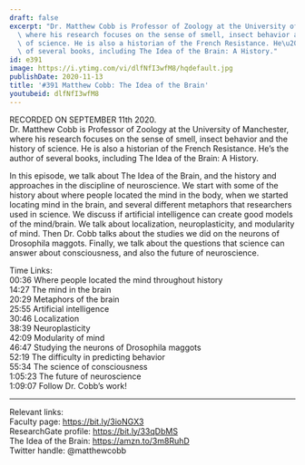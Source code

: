 ```yaml
---
draft: false
excerpt: "Dr. Matthew Cobb is Professor of Zoology at the University of Manchester,\
  \ where his research focuses on the sense of smell, insect behavior and the history\
  \ of science. He is also a historian of the French Resistance. He\u2019s the author\
  \ of several books, including The Idea of the Brain: A History."
id: e391
image: https://i.ytimg.com/vi/dlfNfI3wfM8/hqdefault.jpg
publishDate: 2020-11-13
title: '#391 Matthew Cobb: The Idea of the Brain'
youtubeid: dlfNfI3wfM8
---
```

RECORDED ON SEPTEMBER 11th 2020.  
Dr. Matthew Cobb is Professor of Zoology at the University of Manchester, where his research focuses on the sense of smell, insect behavior and the history of science. He is also a historian of the French Resistance. He’s the author of several books, including The Idea of the Brain: A History.

In this episode, we talk about The Idea of the Brain, and the history and approaches in the discipline of neuroscience. We start with some of the history about where people located the mind in the body, when we started locating mind in the brain, and several different metaphors that researchers used in science. We discuss if artificial intelligence can create good models of the mind/brain. We talk about localization, neuroplasticity, and modularity of mind. Then Dr. Cobb talks about the studies we did on the neurons of Drosophila maggots. Finally, we talk about the questions that science can answer about consciousness, and also the future of neuroscience.

Time Links:  
00:36  Where people located the mind throughout history  
14:27  The mind in the brain  
20:29  Metaphors of the brain  
25:55  Artificial intelligence  
30:46  Localization  
38:39  Neuroplasticity  
42:09  Modularity of mind  
46:47  Studying the neurons of Drosophila maggots  
52:19  The difficulty in predicting behavior  
55:34  The science of consciousness  
1:05:23  The future of neuroscience  
1:09:07  Follow Dr. Cobb’s work! 

---

Relevant links:  
Faculty page: https://bit.ly/3ioNGX3  
ResearchGate profile: https://bit.ly/33qDbMS  
The Idea of the Brain: https://amzn.to/3m8RuhD  
Twitter handle: @matthewcobb
